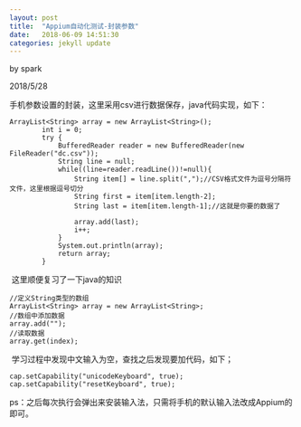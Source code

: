 ```yaml
---
layout: post
title:  "Appium自动化测试-封装参数"
date:   2018-06-09 14:51:30
categories: jekyll update
---
```



by spark

2018/5/28

​	手机参数设置的封装，这里采用csv进行数据保存，java代码实现，如下：

```
ArrayList<String> array = new ArrayList<String>();
		int i = 0;
		try {
			BufferedReader reader = new BufferedReader(new FileReader("dc.csv"));
			String line = null;    
			while((line=reader.readLine())!=null){    
				String item[] = line.split(",");//CSV格式文件为逗号分隔符文件，这里根据逗号切分  
				String first = item[item.length-2];
			    String last = item[item.length-1];//这就是你要的数据了   
			    
			    array.add(last);
			    i++;
			}
			System.out.println(array);
			return array;
		} 
```

​	这里顺便复习了一下java的知识

```
//定义String类型的数组
ArrayList<String> array = new ArrayList<String>;
//数组中添加数据
array.add("");
//读取数据
array.get(index);
```



​	学习过程中发现中文输入为空，查找之后发现要加代码，如下；

```
cap.setCapability("unicodeKeyboard", true);
cap.setCapability("resetKeyboard", true);
```

ps：之后每次执行会弹出来安装输入法，只需将手机的默认输入法改成Appium的即可。